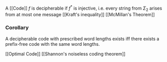 A [[Code]] $f$ is decipherable if $f^{*}$ is injective, i.e. every string from $\Sigma_{2}$ arises from at most one message
[[Kraft's inequality]]
[[McMillan's Theorem]]
### Corollary 
A decipherable code with prescribed word lengths exists iff there exists a prefix-free code with the same word lengths. 

[[Optimal Code]]
[[Shannon's noiseless coding theorem]]